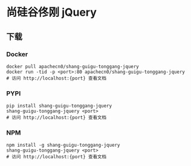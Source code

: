 # 尚硅谷佟刚 jQuery

## 下载

### Docker

```
docker pull apachecn0/shang-guigu-tonggang-jquery
docker run -tid -p <port>:80 apachecn0/shang-guigu-tonggang-jquery
# 访问 http://localhost:{port} 查看文档
```

### PYPI

```
pip install shang-guigu-tonggang-jquery
shang-guigu-tonggang-jquery <port>
# 访问 http://localhost:{port} 查看文档
```

### NPM

```
npm install -g shang-guigu-tonggang-jquery
shang-guigu-tonggang-jquery <port>
# 访问 http://localhost:{port} 查看文档
```